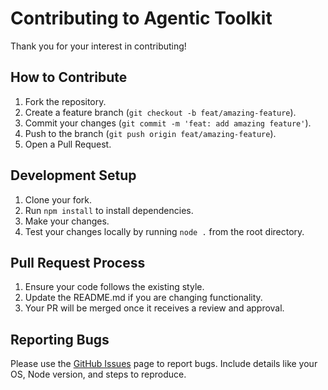 # Contributing to Agentic Toolkit

Thank you for your interest in contributing!

## How to Contribute

1.  Fork the repository.
2.  Create a feature branch (`git checkout -b feat/amazing-feature`).
3.  Commit your changes (`git commit -m 'feat: add amazing feature'`).
4.  Push to the branch (`git push origin feat/amazing-feature`).
5.  Open a Pull Request.

## Development Setup

1.  Clone your fork.
2.  Run `npm install` to install dependencies.
3.  Make your changes.
4.  Test your changes locally by running `node .` from the root directory.

## Pull Request Process

1.  Ensure your code follows the existing style.
2.  Update the README.md if you are changing functionality.
3.  Your PR will be merged once it receives a review and approval.

## Reporting Bugs

Please use the [GitHub Issues](https://github.com/chibuenyim/Agentic-Toolkit/issues) page to report bugs. Include details like your OS, Node version, and steps to reproduce.
